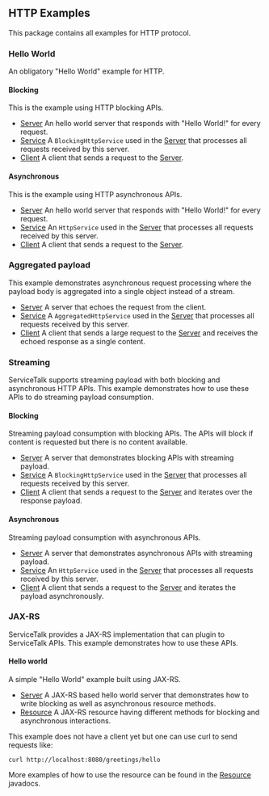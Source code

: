 ## HTTP Examples

This package contains all examples for HTTP protocol. 

### Hello World

An obligatory "Hello World" example for HTTP.

#### Blocking 

This is the example using HTTP blocking APIs.

- [Server](helloworld/blocking/streaming/HelloWorldBlockingServer.java) An hello world server that responds with "Hello World!" for every request.
- [Service](helloworld/blocking/streaming/HelloWorldBlockingService.java) A `BlockingHttpService` used in the [Server](helloworld/blocking/streaming/HelloWorldBlockingServer.java) that processes all requests received by this server.
- [Client](helloworld/blocking/streaming/HelloWorldBlockingClient.java) A client that sends a request to the [Server](helloworld/blocking/streaming/HelloWorldBlockingServer.java).

#### Asynchronous 

This is the example using HTTP asynchronous APIs.

- [Server](helloworld/async/streaming/HelloWorldServer.java) An hello world server that responds with "Hello World!" for every request.
- [Service](helloworld/async/streaming/HelloWorldService.java) An `HttpService` used in the [Server](helloworld/async/streaming/HelloWorldServer.java) that processes all requests received by this server.
- [Client](helloworld/async/streaming/HelloWorldClient.java) A client that sends a request to the [Server](helloworld/async/streaming/HelloWorldServer.java).

### Aggregated payload

This example demonstrates asynchronous request processing where the payload body is aggregated into a single object instead of a stream.

- [Server](helloworld/async/aggregated/AggregatingPayloadServer.java) A server that echoes the request from the client.
- [Service](helloworld/async/aggregated/RequestAggregationService.java) A `AggregatedHttpService` used in the [Server](helloworld/async/aggregated/AggregatingPayloadServer.java) that processes all requests received by this server.
- [Client](helloworld/async/aggregated/AggregatingPayloadClient.java) A client that sends a large request to the [Server](helloworld/async/aggregated/AggregatingPayloadServer.java) and receives the echoed response as a single content.

### Streaming

ServiceTalk supports streaming payload with both blocking and asynchronous HTTP APIs. 
This example demonstrates how to use these APIs to do streaming payload consumption.

#### Blocking 

Streaming payload consumption with blocking APIs. The APIs will block if content is requested but there is no content available.

- [Server](streaming/StreamingBlockingServer.java) A server that demonstrates blocking APIs with streaming payload.
- [Service](streaming/StreamingBlockingService.java) A `BlockingHttpService` used in the [Server](streaming/StreamingBlockingServer.java) that processes all requests received by this server.
- [Client](streaming/StreamingBlockingClient.java) A client that sends a request to the [Server](streaming/StreamingBlockingServer.java) and iterates over the response payload.

#### Asynchronous 

Streaming payload consumption with asynchronous APIs.

- [Server](streaming/StreamingServer.java) A server that demonstrates asynchronous APIs with streaming payload.
- [Service](streaming/StreamingService.java) An `HttpService` used in the [Server](streaming/StreamingServer.java) that processes all requests received by this server.
- [Client](streaming/StreamingBlockingClient.java) A client that sends a request to the [Server](streaming/StreamingServer.java) and iterates the payload asynchronously.


### JAX-RS

ServiceTalk provides a JAX-RS implementation that can plugin to ServiceTalk APIs. 
This example demonstrates how to use these APIs.

#### Hello world 

A simple "Hello World" example built using JAX-RS.

- [Server](helloworld/jaxrs/HelloWorldJaxRsServer.java) A JAX-RS based hello world server that demonstrates how to write blocking as well as asynchronous resource methods. 
- [Resource](helloworld/jaxrs/HelloWorldJaxRsResource.java) A JAX-RS resource having different methods for blocking and asynchronous interactions.

This example does not have a client yet but one can use curl to send requests like:

`curl http://localhost:8080/greetings/hello`

More examples of how to use the resource can be found in the [Resource](helloworld/jaxrs/HelloWorldJaxRsResource.java) javadocs.
